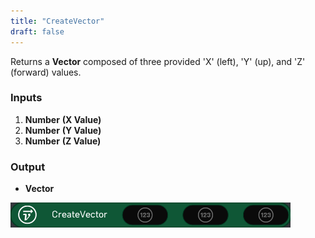 ```yaml
---
title: "CreateVector"
draft: false
---
```

Returns a **Vector** composed of three provided 'X' (left), 'Y' (up), and 'Z' (forward) values.
### Inputs
1. **Number**
    **(X Value)**
2. **Number**
    **(Y Value)**
3. **Number**
    **(Z Value)**
### Output
-   **Vector**

![CreateVector](https://raw.githubusercontent.com/battlefield-portal-community/Image-CDN/main/portal_blocks/CreateVector.png)